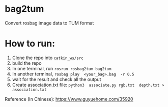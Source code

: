 # bag2tum
Convert rosbag image data to TUM format

# How to run:
1. Clone the repo into `catkin_ws/src`
2. build the repo
3. In one terminal, run `rosrun rosbag2tum bag2tum`
4. In another terminal, `rosbag play  <your_bag>.bag  -r 0.5`
5. wait for the result and check all the output
6. Create association.txt file: `python3  associate.py rgb.txt  depth.txt > association.txt`

Reference (In Chinese):
https://www.guyuehome.com/35920
